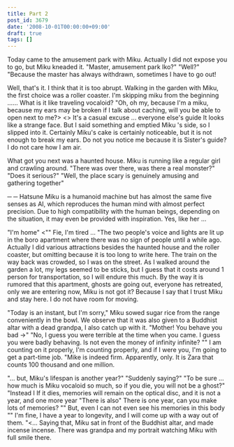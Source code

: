 ```yaml
---
title: Part 2
post_id: 3679
date: '2008-10-01T00:00:00+09:00'
draft: true
tags: []
---
```


Today came to the amusement park with Miku. Actually I did not expose you to go, but Miku kneaded it. "Master, amusement park Iko?" "Well?" "Because the master has always withdrawn, sometimes I have to go out!

Well, that's it. I think that it is too abrupt. Walking in the garden with Miku, the first choice was a roller coaster. I'm skipping miku from the beginning ...... What is it like traveling vocaloid? "Oh, oh my, because I'm a miku, because my ears may be broken if I talk about caching, will you be able to open next to me?> <> It's a casual excuse ... everyone else's guide It looks like a strange face. But I said something and emptied Miku 's side, so I slipped into it. Certainly Miku's cake is certainly noticeable, but it is not enough to break my ears. Do not you notice me because it is Sister's guide? I do not care how I am air.

What got you next was a haunted house. Miku is running like a regular girl and crawling around. "There was over there, was there a real monster?" "Does it serious?" "Well, the place scary is genuinely amusing and gathering together"

─ ─ Hatsune Miku is a humanoid machine but has almost the same five senses as AI, which reproduces the human mind with almost perfect precision. Due to high compatibility with the human beings, depending on the situation, it may even be provided with inspiration. Yes, like her ...

"I'm home" <"" Fie, I'm tired ... "The two people's voice and lights are lit up in the boro apartment where there was no sign of people until a while ago. Actually I did various attractions besides the haunted house and the roller coaster, but omitting because it is too long to write here. The train on the way back was crowded, so I was on the street. As I walked around the garden a lot, my legs seemed to be sticks, but I guess that it costs around 1 person for transportation, so I will endure this much. By the way it is rumored that this apartment, ghosts are going out, everyone has retreated, only we are entering now, Miku is not got it? Because I say that I trust Miku and stay here. I do not have room for moving.

"Today is an instant, but I'm sorry," Miku sowed sugar rice from the range conveniently in the bowl. We observe that it was also given to a Buddhist altar with a dead grandpa, I also catch up with it. "Mother! You behave you bad ->" "No, I guess you were terrible at the time when you came. I guess you were badly behaving. Is not even the money of infinity infinite? "" I am counting on it properly, I'm counting properly, and if I were you, I'm going to get a part-time job. "Mike is indeed firm. Apparently, only. It is Zara that counts 100 thousand and one million.

"... but, Miku's lifespan is another year?" "Suddenly saying?" "To be sure ... how much is Miku vocaloid so much, so if you die, you will not be a ghost?" "Instead I If it dies, memories will remain on the optical disc, and it is not a year, and one more year "There is also" There is one year, can you make lots of memories? "" But, even I can not even see his memories in this body "" I'm fine, I have a year to longevity, and I will come up with a way out of them. "<... Saying that, Miku sat in front of the Buddhist altar, and made incense incense. There was grandpa and my portrait watching Miku with full smile there.
